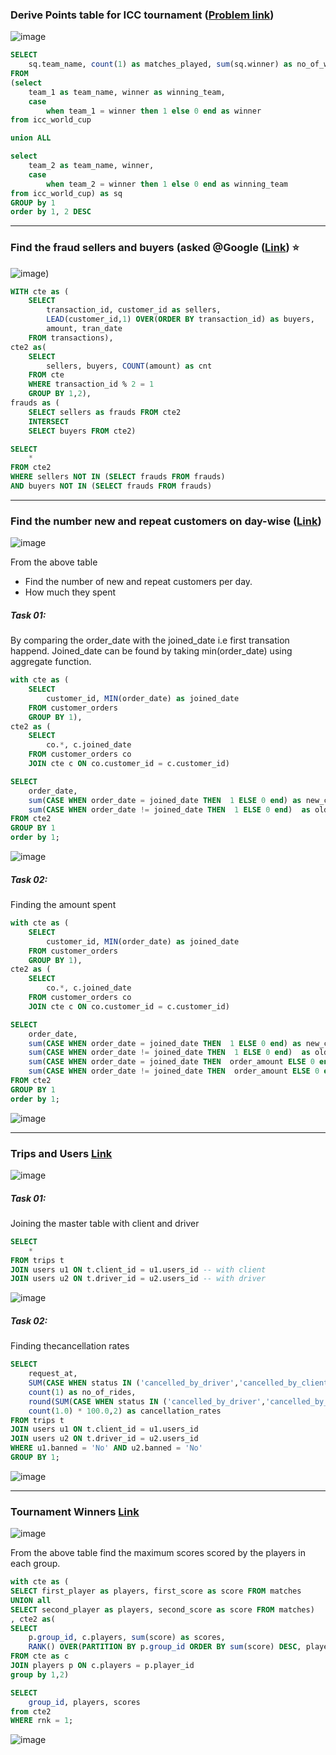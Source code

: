### Derive Points table for ICC tournament ([Problem link](https://www.youtube.com/watch?v=qyAgWL066Vo&list=PLBTZqjSKn0IeKBQDjLmzisazhqQy4iGkb&index=1&pp=iAQB))
![image](https://github.com/user-attachments/assets/33f2b9eb-af12-4ca4-a7e8-eddad2b4e87f)

```sql
SELECT
	sq.team_name, count(1) as matches_played, sum(sq.winner) as no_of_wins, count(1) - sum(sq.winner) as no_of_loses
FROM
(select 
	team_1 as team_name, winner as winning_team, 
	case 
    	when team_1 = winner then 1 else 0 end as winner
from icc_world_cup

union ALL

select 
	team_2 as team_name, winner, 
	case 
    	when team_2 = winner then 1 else 0 end as winning_team
from icc_world_cup) as sq 
GROUP by 1
order by 1, 2 DESC
```

- - - - 

### Find the fraud sellers and buyers (asked @Google ([Link](https://youtu.be/2wN3D0jsj9k?si=CTiAPTfdMtx1IHQ6)) ⭐
![image](https://github.com/user-attachments/assets/e86a18b2-580f-4565-a23c-0a1a8f5d6588))

```sql
WITH cte as (
	SELECT 
		transaction_id, customer_id as sellers, 
		LEAD(customer_id,1) OVER(ORDER BY transaction_id) as buyers,
	  	amount, tran_date
	FROM transactions),
cte2 as(
	SELECT  
	  	sellers, buyers, COUNT(amount) as cnt
	FROM cte
	WHERE transaction_id % 2 = 1
	GROUP BY 1,2),
frauds as (
	SELECT sellers as frauds FROM cte2
	INTERSECT
	SELECT buyers FROM cte2)

SELECT
	*
FROM cte2 
WHERE sellers NOT IN (SELECT frauds FROM frauds) 
AND buyers NOT IN (SELECT frauds FROM frauds)
```

----

### Find the number new and repeat customers on day-wise ([Link](https://www.youtube.com/watch?v=MpAMjtvarrc&list=PLBTZqjSKn0IeKBQDjLmzisazhqQy4iGkb&index=2&pp=iAQB))
![image](https://github.com/user-attachments/assets/a2fb228b-397c-4c35-bfe7-43d2cbfee7ea)

From the above table 
* Find the number of new and repeat customers per day.
* How much they spent

##### Task 01:
By comparing the order_date with the joined_date i.e first transation happend. Joined_date can be found by taking min(order_date) using aggregate function.

```sql
with cte as (
	SELECT
		customer_id, MIN(order_date) as joined_date
	FROM customer_orders
	GROUP BY 1),
cte2 as (
	SELECT 
		co.*, c.joined_date
	FROM customer_orders co 
	JOIN cte c ON co.customer_id = c.customer_id)

SELECT
	order_date,
    sum(CASE WHEN order_date = joined_date THEN  1 ELSE 0 end) as new_customer,
    sum(CASE WHEN order_date != joined_date THEN  1 ELSE 0 end)  as old_customer
FROM cte2
GROUP BY 1
order by 1;
```
![image](https://github.com/user-attachments/assets/ada6f06f-042b-45ab-8a8a-1a565fdd3886)

##### Task 02:
Finding the amount spent

```sql
with cte as (
	SELECT
		customer_id, MIN(order_date) as joined_date
	FROM customer_orders
	GROUP BY 1),
cte2 as (
	SELECT 
		co.*, c.joined_date
	FROM customer_orders co 
	JOIN cte c ON co.customer_id = c.customer_id)

SELECT
	order_date,
    sum(CASE WHEN order_date = joined_date THEN  1 ELSE 0 end) as new_customer,
    sum(CASE WHEN order_date != joined_date THEN  1 ELSE 0 end)  as old_customer,
    sum(CASE WHEN order_date = joined_date THEN  order_amount ELSE 0 end) as new_customer_spent,
    sum(CASE WHEN order_date != joined_date THEN  order_amount ELSE 0 end) as new_customer_spent
FROM cte2
GROUP BY 1
order by 1;
```
![image](https://github.com/user-attachments/assets/ac7c6417-2429-4323-8a74-7a70df1ccd00)

---


### Trips and Users [Link](https://youtu.be/EjzhMv0E_FE?si=yKVzgxS9FutTtpLE)
![image](https://github.com/user-attachments/assets/74c5000c-9023-4172-ab6c-9c2a820c0da1)

##### Task 01:
Joining the master table with client and driver

```sql
SELECT
	*
FROM trips t 
JOIN users u1 ON t.client_id = u1.users_id -- with client 
JOIN users u2 ON t.driver_id = u2.users_id -- with driver
```
![image](https://github.com/user-attachments/assets/2c656ce3-1fdb-45df-b1b7-29a01833cdc0)

##### Task 02:
Finding thecancellation rates

```sql
SELECT
	request_at, 
    SUM(CASE WHEN status IN ('cancelled_by_driver','cancelled_by_client') THEN 1 ELSE 0 END) as cancelled_trips,
    count(1) as no_of_rides,
    round(SUM(CASE WHEN status IN ('cancelled_by_driver','cancelled_by_client') THEN 1.0 ELSE 0 END) /
    count(1.0) * 100.0,2) as cancellation_rates
FROM trips t 
JOIN users u1 ON t.client_id = u1.users_id
JOIN users u2 ON t.driver_id = u2.users_id
WHERE u1.banned = 'No' AND u2.banned = 'No'
GROUP BY 1;
```
![image](https://github.com/user-attachments/assets/68510d9f-f0c9-4fee-abad-6bf04126aa93)

---

### Tournament Winners [Link](https://youtu.be/IQ4n4n-Y9z8?si=5fqLVxfYGVYem7Tr)
![image](https://github.com/user-attachments/assets/a201084c-e125-405f-b94d-b9345cdd7bbd)

From the above table find the maximum scores scored by the players in each group.

```sql
with cte as (
SELECT first_player as players, first_score as score FROM matches
UNION all
SELECT second_player as players, second_score as score FROM matches)
, cte2 as(
SELECT
	p.group_id, c.players, sum(score) as scores,
    RANK() OVER(PARTITION BY p.group_id ORDER BY sum(score) DESC, players asc) as rnk
FROM cte as c
JOIN players p ON c.players = p.player_id
group by 1,2)

SELECT
	group_id, players, scores
from cte2
WHERE rnk = 1;
```
![image](https://github.com/user-attachments/assets/9bea51a5-d286-4405-aad0-de00e58495b3)
